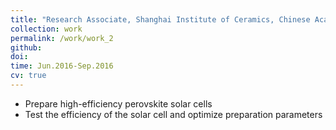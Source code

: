 ```yaml
---
title: "Research Associate, Shanghai Institute of Ceramics, Chinese Academy of Sciences"
collection: work
permalink: /work/work_2
github:
doi: 
time: Jun.2016-Sep.2016
cv: true
---
```


- Prepare high-efficiency perovskite solar cells
- Test the efficiency of the solar cell and optimize preparation parameters